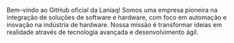 Bem-vindo ao GitHub oficial da Laniaq! Somos uma empresa pioneira na integração de soluções de software e hardware, com foco em automação e inovação na indústria de hardware. Nossa missão é transformar ideias em realidade através de tecnologia avançada e desenvolvimento ágil.


